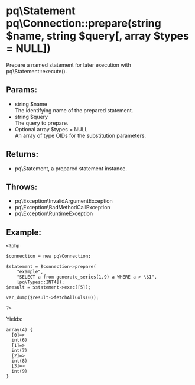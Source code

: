 # pq\Statement pq\Connection::prepare(string $name, string $query[, array $types = NULL])

Prepare a named statement for later execution with pq\Statement::execute().

## Params:

* string $name  
  The identifying name of the prepared statement.
* string $query  
  The query to prepare.
* Optional array $types = NULL  
  An array of type OIDs for the substitution parameters.

## Returns:

* pq\Statement, a prepared statement instance.

## Throws:

* pq\Exception\InvalidArgumentException
* pq\Exception\BadMethodCallException
* pq\Exception\RuntimeException


## Example:

	<?php
	
	$connection = new pq\Connection;
	
	$statement = $connection->prepare(
		"example", 
		"SELECT a from generate_series(1,9) a WHERE a > \$1", 
		[pq\Types::INT4]);
	$result = $statement->exec([5]);
	
	var_dump($result->fetchAllCols(0));
	
	?>

Yields:

	array(4) {
	  [0]=>
	  int(6)
	  [1]=>
	  int(7)
	  [2]=>
	  int(8)
	  [3]=>
	  int(9)
	}

